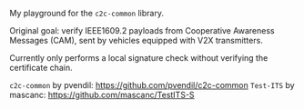 My playground for the `c2c-common` library.

Original goal: verify IEEE1609.2 payloads from Cooperative Awareness Messages (CAM), sent by vehicles equipped with V2X transmitters.

Currently only performs a local signature check without verifying the certificate chain.

`c2c-common` by pvendil: https://github.com/pvendil/c2c-common
`Test-ITS` by mascanc: https://github.com/mascanc/TestITS-S
